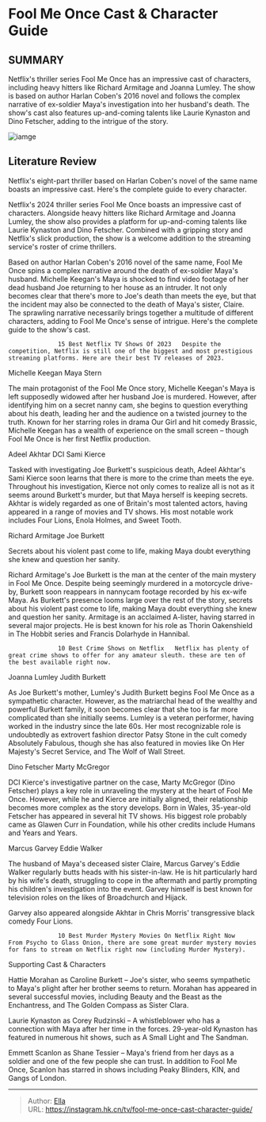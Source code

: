 # Fool Me Once Cast &amp; Character Guide


## SUMMARY 



  Netflix&#39;s thriller series Fool Me Once has an impressive cast of characters, including heavy hitters like Richard Armitage and Joanna Lumley.   The show is based on author Harlan Coben&#39;s 2016 novel and follows the complex narrative of ex-soldier Maya&#39;s investigation into her husband&#39;s death.   The show&#39;s cast also features up-and-coming talents like Laurie Kynaston and Dino Fetscher, adding to the intrigue of the story.  

![iamge](https://static1.srcdn.com/wordpress/wp-content/uploads/2024/01/fool-me-once-cast-character-guide.jpeg)

## Literature Review
Netflix&#39;s eight-part thriller based on Harlan Coben&#39;s novel of the same name boasts an impressive cast. Here&#39;s the complete guide to every character. 




Netflix&#39;s 2024 thriller series Fool Me Once boasts an impressive cast of characters. Alongside heavy hitters like Richard Armitage and Joanna Lumley, the show also provides a platform for up-and-coming talents like Laurie Kynaston and Dino Fetscher. Combined with a gripping story and Netflix&#39;s slick production, the show is a welcome addition to the streaming service&#39;s roster of crime thrillers.




Based on author Harlan Coben&#39;s 2016 novel of the same name, Fool Me Once spins a complex narrative around the death of ex-soldier Maya&#39;s husband. Michelle Keegan&#39;s Maya is shocked to find video footage of her dead husband Joe returning to her house as an intruder. It not only becomes clear that there&#39;s more to Joe&#39;s death than meets the eye, but that the incident may also be connected to the death of Maya&#39;s sister, Claire. The sprawling narrative necessarily brings together a multitude of different characters, adding to Fool Me Once&#39;s sense of intrigue. Here&#39;s the complete guide to the show&#39;s cast.

                  15 Best Netflix TV Shows Of 2023   Despite the competition, Netflix is still one of the biggest and most prestigious streaming platforms. Here are their best TV releases of 2023.     


 Michelle Keegan 
Maya Stern
         




The main protagonist of the Fool Me Once story, Michelle Keegan&#39;s Maya is left supposedly widowed after her husband Joe is murdered. However, after identifying him on a secret nanny cam, she begins to question everything about his death, leading her and the audience on a twisted journey to the truth. Known for her starring roles in drama Our Girl and hit comedy Brassic, Michelle Keegan has a wealth of experience on the small screen – though Fool Me Once is her first Netflix production.



 Adeel Akhtar 
DCI Sami Kierce
          

Tasked with investigating Joe Burkett&#39;s suspicious death, Adeel Akhtar&#39;s Sami Kierce soon learns that there is more to the crime than meets the eye. Throughout his investigation, Kierce not only comes to realize all is not as it seems around Burkett&#39;s murder, but that Maya herself is keeping secrets. Akhtar is widely regarded as one of Britain&#39;s most talented actors, having appeared in a range of movies and TV shows. His most notable work includes Four Lions, Enola Holmes, and Sweet Tooth.






 Richard Armitage 
Joe Burkett
          



Secrets about his violent past come to life, making Maya doubt everything she knew and question her sanity.




Richard Armitage&#39;s Joe Burkett is the man at the center of the main mystery in Fool Me Once. Despite being seemingly murdered in a motorcycle drive-by, Burkett soon reappears in nannycam footage recorded by his ex-wife Maya. As Burkett&#39;s presence looms large over the rest of the story, secrets about his violent past come to life, making Maya doubt everything she knew and question her sanity. Armitage is an acclaimed A-lister, having starred in several major projects. He is best known for his role as Thorin Oakenshield in The Hobbit series and Francis Dolarhyde in Hannibal.




                  10 Best Crime Shows on Netflix   Netflix has plenty of great crime shows to offer for any amateur sleuth. these are ten of the best available right now.    



 Joanna Lumley 
Judith Burkett
          

As Joe Burkett&#39;s mother, Lumley&#39;s Judith Burkett begins Fool Me Once as a sympathetic character. However, as the matriarchal head of the wealthy and powerful Burkett family, it soon becomes clear that she too is far more complicated than she initially seems. Lumley is a veteran performer, having worked in the industry since the late 60s. Her most recognizable role is undoubtedly as extrovert fashion director Patsy Stone in the cult comedy Absolutely Fabulous, though she has also featured in movies like On Her Majesty&#39;s Secret Service, and The Wolf of Wall Street.






 Dino Fetscher 
Marty McGregor
          

DCI Kierce&#39;s investigative partner on the case, Marty McGregor (Dino Fetscher) plays a key role in unraveling the mystery at the heart of Fool Me Once. However, while he and Kierce are initially aligned, their relationship becomes more complex as the story develops. Born in Wales, 35-year-old Fetscher has appeared in several hit TV shows. His biggest role probably came as Glawen Curr in Foundation, while his other credits include Humans and Years and Years.



 Marcus Garvey 
Eddie Walker
          

The husband of Maya&#39;s deceased sister Claire, Marcus Garvey&#39;s Eddie Walker regularly butts heads with his sister-in-law. He is hit particularly hard by his wife&#39;s death, struggling to cope in the aftermath and partly prompting his children&#39;s investigation into the event. Garvey himself is best known for television roles on the likes of Broadchurch and Hijack.






Garvey also appeared alongside Akhtar in Chris Morris&#39; transgressive black comedy Four Lions.




                  10 Best Murder Mystery Movies On Netflix Right Now   From Psycho to Glass Onion, there are some great murder mystery movies for fans to stream on Netflix right now (including Murder Mystery).    



 Supporting Cast &amp; Characters 
         

Hattie Morahan as Caroline Burkett – Joe&#39;s sister, who seems sympathetic to Maya&#39;s plight after her brother seems to return. Morahan has appeared in several successful movies, including Beauty and the Beast as the Enchantress, and The Golden Compass as Sister Clara.




Laurie Kynaston as Corey Rudzinski – A whistleblower who has a connection with Maya after her time in the forces. 29-year-old Kynaston has featured in numerous hit shows, such as A Small Light and The Sandman.

Emmett Scanlon as Shane Tessier – Maya&#39;s friend from her days as a soldier and one of the few people she can trust. In addition to Fool Me Once, Scanlon has starred in shows including Peaky Blinders, KIN, and Gangs of London.



---

> Author: [Ella](https://instagram.hk.cn/)  
> URL: https://instagram.hk.cn/tv/fool-me-once-cast-character-guide/  

